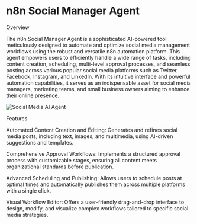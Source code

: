 # n8n Social Manager Agent

Overview

The n8n Social Manager Agent is a sophisticated AI-powered tool meticulously designed to automate and optimize social media management workflows using the robust and versatile n8n automation platform. This agent empowers users to efficiently handle a wide range of tasks, including content creation, scheduling, multi-level approval processes, and seamless posting across various popular social media platforms such as Twitter, Facebook, Instagram, and LinkedIn. With its intuitive interface and powerful automation capabilities, it serves as an indispensable asset for social media managers, marketing teams, and small business owners aiming to enhance their online presence.

![Social Media AI Agent](/img/n8n-socialagent.png)

Features

Automated Content Creation and Editing: Generates and refines social media posts, including text, images, and multimedia, using AI-driven suggestions and templates.

Comprehensive Approval Workflows: Implements a structured approval process with customizable stages, ensuring all content meets organizational standards before publication.

Advanced Scheduling and Publishing: Allows users to schedule posts at optimal times and automatically publishes them across multiple platforms with a single click.

Visual Workflow Editor: Offers a user-friendly drag-and-drop interface to design, modify, and visualize complex workflows tailored to specific social media strategies.
